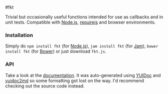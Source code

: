 #fkt


Trivial but occasionally useful functions intended for use as callbacks and in unit tests. Compatible with [Node.js](http://nodejs.org), [requirejs](http://requirejs.org/) and browser environments.


### Installation

Simply do `npm install fkt` (for [Node.js](http://nodejs.org)), `jam install fkt` (for [Jam](http://jamjs.org/)), `bower install fkt` (for [Bower](http://bower.io/)) or just download `fkt.js`.


### API

Take a look at the [documentation](api.md). It was auto-generated using [YUIDoc](http://yui.github.io/yuidoc/) and [yuidoc2md](https://github.com/75lb/yuidoc2md) so some formatting got lost on the way. I'd recommend
checking out the source code instead.
